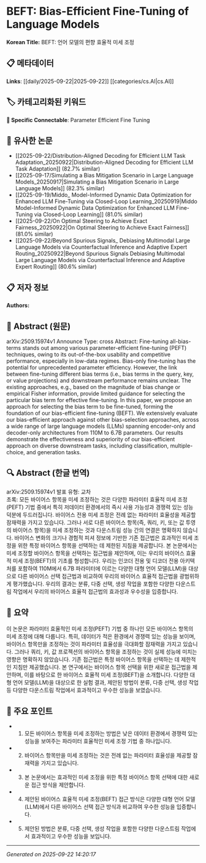 # BEFT: Bias-Efficient Fine-Tuning of Language Models

**Korean Title:** BEFT: 언어 모델의 편향 효율적 미세 조정

## 📋 메타데이터

**Links**: [[daily/2025-09-22|2025-09-22]] [[categories/cs.AI|cs.AI]]

## 🏷️ 카테고리화된 키워드
**🔗 Specific Connectable**: Parameter Efficient Fine Tuning

## 🔗 유사한 논문
- [[2025-09-22/Distribution-Aligned Decoding for Efficient LLM Task Adaptation_20250922|Distribution-Aligned Decoding for Efficient LLM Task Adaptation]] (82.7% similar)
- [[2025-09-17/Simulating a Bias Mitigation Scenario in Large Language Models_20250917|Simulating a Bias Mitigation Scenario in Large Language Models]] (82.3% similar)
- [[2025-09-19/Middo_ Model-Informed Dynamic Data Optimization for Enhanced LLM Fine-Tuning via Closed-Loop Learning_20250919|Middo Model-Informed Dynamic Data Optimization for Enhanced LLM Fine-Tuning via Closed-Loop Learning]] (81.0% similar)
- [[2025-09-22/On Optimal Steering to Achieve Exact Fairness_20250922|On Optimal Steering to Achieve Exact Fairness]] (81.0% similar)
- [[2025-09-22/Beyond Spurious Signals_ Debiasing Multimodal Large Language Models via Counterfactual Inference and Adaptive Expert Routing_20250922|Beyond Spurious Signals Debiasing Multimodal Large Language Models via Counterfactual Inference and Adaptive Expert Routing]] (80.6% similar)

## 📋 저자 정보

**Authors:** 

## 📄 Abstract (원문)

arXiv:2509.15974v1 Announce Type: cross 
Abstract: Fine-tuning all-bias-terms stands out among various parameter-efficient fine-tuning (PEFT) techniques, owing to its out-of-the-box usability and competitive performance, especially in low-data regimes. Bias-only fine-tuning has the potential for unprecedented parameter efficiency. However, the link between fine-tuning different bias terms (i.e., bias terms in the query, key, or value projections) and downstream performance remains unclear. The existing approaches, e.g., based on the magnitude of bias change or empirical Fisher information, provide limited guidance for selecting the particular bias term for effective fine-tuning. In this paper, we propose an approach for selecting the bias term to be fine-tuned, forming the foundation of our bias-efficient fine-tuning (BEFT). We extensively evaluate our bias-efficient approach against other bias-selection approaches, across a wide range of large language models (LLMs) spanning encoder-only and decoder-only architectures from 110M to 6.7B parameters. Our results demonstrate the effectiveness and superiority of our bias-efficient approach on diverse downstream tasks, including classification, multiple-choice, and generation tasks.

## 🔍 Abstract (한글 번역)

arXiv:2509.15974v1 발표 유형: 교차  
초록: 모든 바이어스 항목을 미세 조정하는 것은 다양한 파라미터 효율적 미세 조정(PEFT) 기법 중에서 특히 저데이터 환경에서의 즉시 사용 가능성과 경쟁력 있는 성능 덕분에 두드러집니다. 바이어스 전용 미세 조정은 전례 없는 파라미터 효율성을 제공할 잠재력을 가지고 있습니다. 그러나 서로 다른 바이어스 항목(즉, 쿼리, 키, 또는 값 투영의 바이어스 항목)을 미세 조정하는 것과 다운스트림 성능 간의 연결은 명확하지 않습니다. 바이어스 변화의 크기나 경험적 피셔 정보에 기반한 기존 접근법은 효과적인 미세 조정을 위한 특정 바이어스 항목을 선택하는 데 제한된 지침을 제공합니다. 본 논문에서는 미세 조정할 바이어스 항목을 선택하는 접근법을 제안하며, 이는 우리의 바이어스 효율적 미세 조정(BEFT)의 기초를 형성합니다. 우리는 인코더 전용 및 디코더 전용 아키텍처를 포함하여 110M에서 6.7B 파라미터에 이르는 다양한 대형 언어 모델(LLM)을 대상으로 다른 바이어스 선택 접근법과 비교하여 우리의 바이어스 효율적 접근법을 광범위하게 평가했습니다. 우리의 결과는 분류, 다중 선택, 생성 작업을 포함한 다양한 다운스트림 작업에서 우리의 바이어스 효율적 접근법의 효과성과 우수성을 입증합니다.

## 📝 요약

이 논문은 파라미터 효율적인 미세 조정(PEFT) 기법 중 하나인 모든 바이어스 항목의 미세 조정에 대해 다룹니다. 특히, 데이터가 적은 환경에서 경쟁력 있는 성능을 보이며, 바이어스 항목만을 조정하는 것이 파라미터 효율성을 극대화할 잠재력을 가지고 있습니다. 그러나 쿼리, 키, 값 프로젝션의 바이어스 항목을 조정하는 것이 실제 성능에 미치는 영향은 명확하지 않았습니다. 기존 접근법은 특정 바이어스 항목을 선택하는 데 제한적인 지침만 제공했습니다. 본 연구에서는 바이어스 항목 선택을 위한 새로운 접근법을 제안하며, 이를 바탕으로 한 바이어스 효율적 미세 조정(BEFT)을 소개합니다. 다양한 대형 언어 모델(LLM)을 대상으로 한 실험 결과, 제안된 방법이 분류, 다중 선택, 생성 작업 등 다양한 다운스트림 작업에서 효과적이고 우수한 성능을 보였습니다.

## 🎯 주요 포인트

- 1. 모든 바이어스 항목을 미세 조정하는 방법은 낮은 데이터 환경에서 경쟁력 있는 성능을 보여주는 파라미터 효율적인 미세 조정 기법 중 하나입니다.

- 2. 바이어스 항목만을 미세 조정하는 것은 전례 없는 파라미터 효율성을 제공할 잠재력을 가지고 있습니다.

- 3. 본 논문에서는 효과적인 미세 조정을 위한 특정 바이어스 항목 선택에 대한 새로운 접근 방식을 제안합니다.

- 4. 제안된 바이어스 효율적 미세 조정(BEFT) 접근 방식은 다양한 대형 언어 모델(LLM)에서 다른 바이어스 선택 접근 방식과 비교하여 우수한 성능을 입증합니다.

- 5. 제안된 방법은 분류, 다중 선택, 생성 작업을 포함한 다양한 다운스트림 작업에서 효과적이고 우수한 성능을 보입니다.

---

*Generated on 2025-09-22 14:20:17*